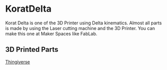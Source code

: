 # KoratDelta
Korat Delta is one of the 3D Printer using Delta kinematics.
Almost all parts is made by using the Laser cutting machine and the 3D Printer.
You can make this one at Maker Spaces like FabLab.


## 3D Printed Parts
[Thingiverse](https://www.thingiverse.com/thing:1629355)
